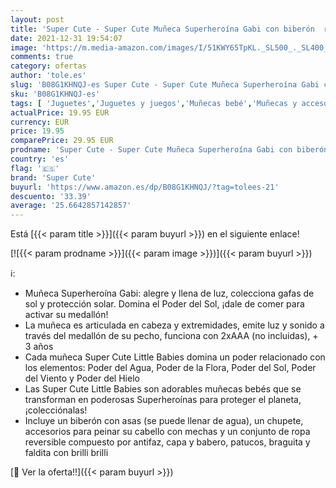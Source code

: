 ```yaml
---
layout: post
title: 'Super Cute - Super Cute Muñeca Superheroína Gabi con biberón  ropa reversible y accesorios Muñeca interactiva con luz y sonidos Muñecas niñas niños 3 años Muñecas bebé recién nacido  85392 '
date: 2021-12-31 19:54:07
image: 'https://m.media-amazon.com/images/I/51KWY65TpKL._SL500_._SL400_.jpg'
comments: true
category: ofertas
author: 'tole.es'
slug: 'B08G1KHNQJ-es Super Cute - Super Cute Muñeca Superheroína Gabi con...'
sku: 'B08G1KHNQJ-es'
tags: [ 'Juguetes','Juguetes y juegos','Muñecas bebé','Muñecas y accesorios','bebé','biberón','nacido','recién','super cute', ]
actualPrice: 19.95 EUR
currency: EUR
price: 19.95
comparePrice: 29.95 EUR
prodname: 'Super Cute - Super Cute Muñeca Superheroína Gabi con biberón  ropa reversible y accesorios Muñeca interactiva con luz y sonidos Muñecas niñas niños 3 años Muñecas bebé recién nacido  85392 '
country: 'es'
flag: '🇪🇸'
brand: 'Super Cute'
buyurl: 'https://www.amazon.es/dp/B08G1KHNQJ/?tag=tolees-21'
descuento: '33.39'
average: '25.6642857142857'
---
```


Está [{{< param title >}}]({{< param buyurl >}}) en el siguiente enlace!

[![{{< param prodname >}}]({{< param image >}})]({{< param buyurl >}})

ℹ️:

- Muñeca Superheroína Gabi: alegre y llena de luz, colecciona gafas de sol y protección solar. Domina el Poder del Sol, ¡dale de comer para activar su medallón!
- La muñeca es articulada en cabeza y extremidades, emite luz y sonido a través del medallón de su pecho, funciona con 2xAAA (no incluidas), + 3 años
- Cada muñeca Super Cute Little Babies domina un poder relacionado con los elementos: Poder del Agua, Poder de la Flora, Poder del Sol, Poder del Viento y Poder del Hielo
- Las Super Cute Little Babies son adorables muñecas bebés que se transforman en poderosas Superheroínas para proteger el planeta, ¡colecciónalas!
- Incluye un biberón con asas (se puede llenar de agua), un chupete, accesorios para peinar su cabello con mechas y un conjunto de ropa reversible compuesto por antifaz, capa y babero, patucos, braguita y faldita con brilli brilli

[🛒 Ver la oferta!!]({{< param buyurl >}})
